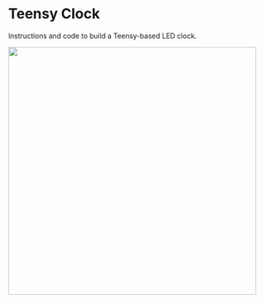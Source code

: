 # Teensy Clock
Instructions and code to build a Teensy-based LED clock.

<img src="https://github.com/schevla/teensy-clock/blob/master/img/v1_3.jpg" width="500">
